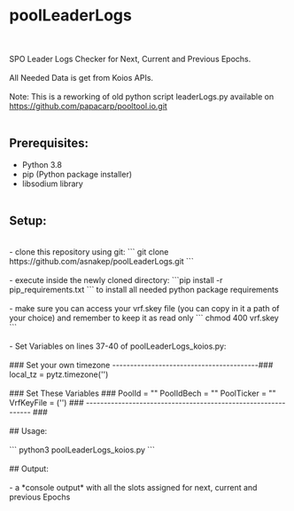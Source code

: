 # poolLeaderLogs
<br/><br/>
SPO Leader Logs Checker for Next, Current and Previous Epochs.
<br/><br/>
All Needed Data is get from Koios APIs.
<br/><br/>
Note: This is a reworking of old python script leaderLogs.py 
available on https://github.com/papacarp/pooltool.io.git
<br/><br/>
## Prerequisites:
- Python 3.8
- pip (Python package installer)
- libsodium library
<br/><br/>

## Setup:
<br/>
- clone this repository using git: ``` git clone https://github.com/asnakep/poolLeaderLogs.git ```
<br/><br/>
- execute inside the newly cloned directory: ```pip install -r pip_requirements.txt   ```  to install all needed python package requirements
<br/><br/>
- make sure you can access your vrf.skey file (you can copy in it a path of your choice) and remember to keep it as read only ``` chmod 400 vrf.skey ```
<br/><br/>
- Set Variables on lines 37-40 of poolLeaderLogs_koios.py:
<br/><br/>
### Set your own timezone -----------------------------------------###
local_tz = pytz.timezone('')
<br/><br/>
### Set These Variables ###
PoolId = ""
PoolIdBech = ""
PoolTicker = ""
VrfKeyFile = ('')
### -------------------------------------------------------------- ###
<br/><br/>
## Usage:
<br/><br/>
``` python3 poolLeaderLogs_koios.py ```
<br/><br/>
## Output:
<br/><br/>
- a *console output* with all the slots assigned for next, current and previous Epochs
<br/><br/>
